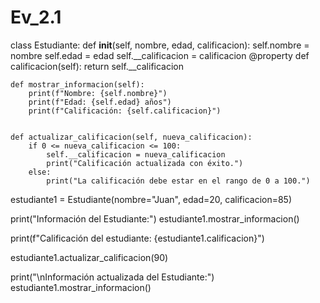 # Ev_2.1
class Estudiante:
    def __init__(self, nombre, edad, calificacion):
        self.nombre = nombre
        self.edad = edad
        self.__calificacion = calificacion 
    @property
    def calificacion(self):
        return self.__calificacion


    def mostrar_informacion(self):
        print(f"Nombre: {self.nombre}")
        print(f"Edad: {self.edad} años")
        print(f"Calificación: {self.calificacion}")

   
    def actualizar_calificacion(self, nueva_calificacion):
        if 0 <= nueva_calificacion <= 100:
            self.__calificacion = nueva_calificacion
            print("Calificación actualizada con éxito.")
        else:
            print("La calificación debe estar en el rango de 0 a 100.")


estudiante1 = Estudiante(nombre="Juan", edad=20, calificacion=85)


print("Información del Estudiante:")
estudiante1.mostrar_informacion()


print(f"Calificación del estudiante: {estudiante1.calificacion}")


estudiante1.actualizar_calificacion(90)


print("\nInformación actualizada del Estudiante:")
estudiante1.mostrar_informacion()
